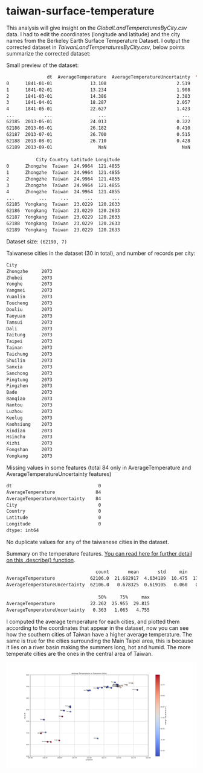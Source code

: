 # taiwan-surface-temperature
This analysis will give insight on the *GlobalLandTemperaturesByCity.csv* data. I had to edit the coordinates (longitude and latitude) and the city names from the Berkeley Earth Surface Temperature Dataset. I output the corrected dataset in *TaiwanLandTemperaturesByCity.csv*, below points summarize the corrected dataset:

Small preview of the dataset:
```bash
               dt  AverageTemperature  AverageTemperatureUncertainty  \
0      1841-01-01              13.108                          2.519   
1      1841-02-01              13.234                          1.908   
2      1841-03-01              14.386                          2.383   
3      1841-04-01              18.287                          2.057   
4      1841-05-01              22.627                          1.423   
...           ...                 ...                            ...   
62185  2013-05-01              24.013                          0.322   
62186  2013-06-01              26.182                          0.410   
62187  2013-07-01              26.700                          0.515   
62188  2013-08-01              26.710                          0.428   
62189  2013-09-01                 NaN                            NaN   

           City Country Latitude Longitude  
0      Zhongzhe  Taiwan  24.9964  121.4855  
1      Zhongzhe  Taiwan  24.9964  121.4855  
2      Zhongzhe  Taiwan  24.9964  121.4855  
3      Zhongzhe  Taiwan  24.9964  121.4855  
4      Zhongzhe  Taiwan  24.9964  121.4855  
...         ...     ...      ...       ...  
62185  Yongkang  Taiwan  23.0229  120.2633  
62186  Yongkang  Taiwan  23.0229  120.2633  
62187  Yongkang  Taiwan  23.0229  120.2633  
62188  Yongkang  Taiwan  23.0229  120.2633  
62189  Yongkang  Taiwan  23.0229  120.2633
```

Dataset size: `(62190, 7)`

Taiwanese cities in the dataset (30 in total), and number of records per city:
```bash
City
Zhongzhe     2073
Zhubei       2073
Yonghe       2073
Yangmei      2073
Yuanlin      2073
Toucheng     2073
Douliu       2073
Taoyuan      2073
Tamsui       2073
Dali         2073
Taitung      2073
Taipei       2073
Tainan       2073
Taichung     2073
Shuilin      2073
Sanxia       2073
Sanchong     2073
Pingtung     2073
Pingzhen     2073
Bade         2073
Banqiao      2073
Nantou       2073
Luzhou       2073
Keelug       2073
Kaohsiung    2073
Xindian      2073
Hsinchu      2073
Xizhi        2073
Fongshan     2073
Yongkang     2073
```

Missing values in some features (total 84 only in AverageTemperature and AverageTemperatureUncertainty features)
```bash
dt                                0
AverageTemperature               84
AverageTemperatureUncertainty    84
City                              0
Country                           0
Latitude                          0
Longitude                         0
dtype: int64
```

No duplicate values for any of the taiwanese cities in the dataset.

Summary on the temperature features. [You can read here for further detail on this .describe() function](https://pandas.pydata.org/pandas-docs/stable/reference/api/pandas.DataFrame.describe.html).

```bash
                                 count       mean       std     min     25%  \
AverageTemperature             62106.0  21.682917  4.634189  10.475  17.558   
AverageTemperatureUncertainty  62106.0   0.678325  0.619105   0.060   0.244   

                                  50%     75%     max  
AverageTemperature             22.262  25.955  29.815  
AverageTemperatureUncertainty   0.363   1.065   4.755 
```

I computed the average temperature for each cities, and plotted them according to the coordinates that appear in the dataset, now you can see how the southern cities of Taiwan have a higher average temperature. The same is true for the cities surrounding the Main Taipei area, this is because it lies on a river basin making the summers long, hot and humid. The more temperate cities are the ones in the central area of Taiwan.

<img src="img/average_temp_in_taiwanese_cities.png" width="1000" align="center">

